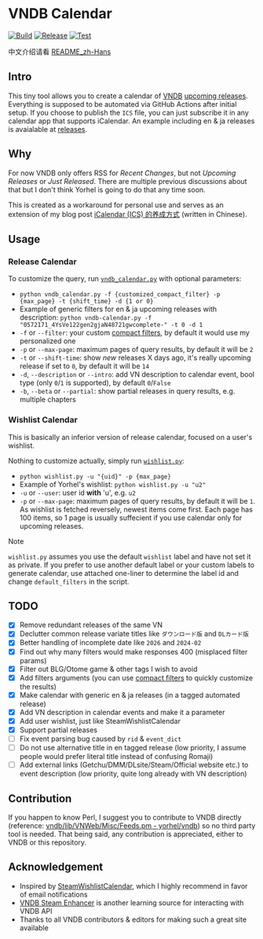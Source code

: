 # VNDB Calendar

[![Build](https://github.com/Vinfall/VNDB-Calendar/actions/workflows/custom.yml/badge.svg)](https://github.com/Vinfall/VNDB-Calendar/actions/workflows/custom.yml) [![Release](https://github.com/Vinfall/VNDB-Calendar/actions/workflows/release.yml/badge.svg)](https://github.com/Vinfall/VNDB-Calendar/actions/workflows/release.yml) [![Test](https://github.com/Vinfall/VNDB-Calendar/actions/workflows/test.yml/badge.svg)](https://github.com/Vinfall/VNDB-Calendar/actions/workflows/test.yml)

中文介绍请看 [README_zh-Hans](README_zh-Hans.md)

## Intro

This tiny tool allows you to create a calendar of [VNDB](https://vndb.org) [upcoming releases](https://vndb.org/r?f=01731;o=a;s=released). Everything is supposed to be automated via GitHub Actions after initial setup. If you choose to publish the `ICS` file, you can just subscribe it in any calendar app that supports iCalendar. An example including en & ja releases is avaialable at [releases](https://github.com/Vinfall/VNDB-Calendar/releases/download/en/vndb-calendar.ics).

## Why

For now VNDB only offers RSS for *Recent Changes*, but not *Upcoming Releases* or *Just Released*. There are multiple previous discussions about that but I don't think Yorhel is going to do that any time soon.

This is created as a workaround for personal use and serves as an extension of my blog post [iCalendar (ICS) 的养成方式](https://blog.vinfall.com/posts/2023/12/ics/) (written in Chinese).

## Usage

### Release Calendar

To customize the query, run [`vndb_calendar.py`](vndb_calendar.py) with optional parameters:
- `python vndb_calendar.py -f {customized_compact_filter} -p {max_page} -t {shift_time} -d {1 or 0}`
- Example of generic filters for en & ja upcoming releases with description: `python vndb-calendar.py -f "0572171_4YsVe122gen2gjaN48721gwcomplete-" -t 0 -d 1`
- `-f` or `--filter`: your custom [compact filters](https://api.vndb.org/kana#filters), by default it would use my personalized one
- `-p` or `--max-page`: maximum pages of query results, by default it will be `2`
- `-t` or `--shift-time`: show *new* releases X days ago, it's really upcoming release if set to `0`, by default it will be `14`
- `-d`, `--description` or `--intro`: add VN description to calendar event, bool type (only `0`/`1` is supported), by default `0`/`False`
- `-b`, `--beta` or `--partial`: show partial releases in query results, e.g. multiple chapters

### Wishlist Calendar

This is basically an inferior version of release calendar, focused on a user's wishlist.

Nothing to customize actually, simply run [`wishlist.py`](wishlist.py):
- `python wishlist.py -u "{uid}" -p {max_page}`
- Example of Yorhel's wishlist: `python wishlist.py -u "u2"`
- `-u` or `--user`: user id **with** 'u', e.g. `u2`
- `-p` or `--max-page`: maximum pages of query results, by default it will be `1`. As wishlist is fetched reversely, newest items come first. Each page has 100 items, so 1 page is usually suffecient if you use calendar only for upcoming releases.

> [!NOTE]
> `wishlist.py` assumes you use the default `wishlist` label and have not set it as private.
> If you prefer to use another default label or your custom labels to generate calendar,
> use attached one-liner to determine the label id and change `default_filters` in the script.

## TODO

- [x] Remove redundant releases of the same VN
- [x] Declutter common release variate titles like `ダウンロード版` and `DLカード版`
- [x] Better handling of incomplete date like `2026` and `2024-02`
- [x] Find out why many filters would make responses 400 (misplaced filter params)
- [x] Filter out BLG/Otome game & other tags I wish to avoid
- [x] Add filters arguments (you can use [compact filters](https://api.vndb.org/kana#filters) to quickly customize the results)
- [x] Make calendar with generic en & ja releases (in a tagged automated release)
- [x] Add VN description in calendar events and make it a parameter
- [x] Add user wishlist, just like SteamWishlistCalendar
- [x] Support partial releases
- [ ] Fix event parsing bug caused by `rid` & `event_dict`
- [ ] Do not use alternative title in en tagged release (low priority, I assume people would prefer literal title instead of confusing Romaji)
- [ ] Add external links (Getchu/DMM/DLsite/Steam/Official website etc.) to event description (low priority, quite long already with VN description)

## Contribution

If you happen to know Perl, I suggest you to contribute to VNDB directly (reference: [vndb/lib/VNWeb/Misc/Feeds.pm - yorhel/vndb](https://code.blicky.net/yorhel/vndb/src/branch/master/lib/VNWeb/Misc/Feeds.pm)) so no third party tool is needed. That being said, any contribution is appreciated, either to VNDB or this repository.

## Acknowledgement

- Inspired by [SteamWishlistCalendar](https://github.com/icue/SteamWishlistCalendar), which I highly recommend in favor of email notifications
- [VNDB Steam Enhancer](https://greasyfork.org/en/scripts/456166-vndb-steam-enhancer/code) is another learning source for interacting with VNDB API
- Thanks to all VNDB contributors & editors for making such a great site available

